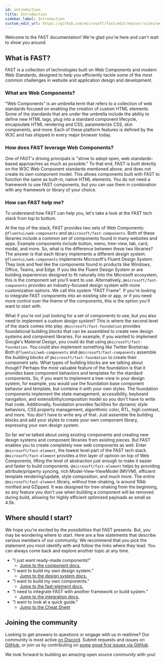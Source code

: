 ```yaml
---
id: introduction
title: Introduction
sidebar_label: Introduction
custom_edit_url: https://github.com/microsoft/fast/edit/master/sites/website/src/docs/introduction.md
---
```


Welcome to the FAST documentation! We're glad you're here and can't wait to show you around.

## What is FAST?

FAST is a collection of technologies built on Web Components and modern Web Standards, designed to help you efficiently tackle some of the most common challenges in website and application design and development.

### What are Web Components?

"Web Components" is an umbrella term that refers to a collection of web standards focused on enabling the creation of custom HTML elements. Some of the standards that are under the umbrella include the ability to define new HTML tags, plug into a standard component lifecycle, encapsulate HTML rendering and CSS, parameterize CSS, skin components, and more. Each of these platform features is defined by the W3C and has shipped in every major browser today.

### How does FAST leverage Web Components?

One of FAST's driving principals is "strive to adopt open, web standards-based approaches as much as possible." To that end, FAST is built directly on the W3C Web Component standards mentioned above, and does not create its own component model. This allows components built with FAST to function the same as built-in, native HTML elements. You do not need a framework to use FAST components, but you can use them in combination with any framework or library of your choice.

### How can FAST help me?

To understand how FAST can help you, let's take a look at the FAST tech stack from top to bottom.

At the top of the stack, FAST provides two sets of Web Components: `@fluentui/web-components` and `@microsoft/fast-components`. Both of these libraries include a common set of components found in many websites and apps. Example components include button, menu, tree-view, tab, card, modal, and more. So, what is the difference between these two libraries? The answer is that each library implements a different *design system*. `@fluentui/web-components` implements Microsoft's Fluent Design System. They look and feel like the components found in products like Windows, Office, Teams, and Edge. If you like the Fluent Design System or are building experiences designed to fit naturally into the Microsoft ecosystem, this is the component set you'll want to use. Alternatively, `@microsoft/fast-components` provides an industry-focused design system with more customization options. We call this system "FAST Frame". If you're looking to integrate FAST components into an existing site or app, or if you need more control over the theme of the components, this is the option you'll want to start with.

What if you're not just looking for a set of components to use, but you also need to implement a custom *design system*? This is where the second level of the stack comes into play. `@microsoft/fast-foundation` provides foundational building blocks that can be assembled to create new design systems and component libraries. For example, if you wanted to implement Google's Material Design, you could do that using `@microsoft/fast-foundation`. You could also implement something like Twitter Bootstrap. Both `@fluentui/web-components` and `@microsoft/fast-components` assemble the building blocks of `@microsoft/fast-foundation` to create their component sets. What types of building blocks are we talking about though? Perhaps the most valuable feature of the foundation is that it provides base component behaviors and templates for the standard components. So, if you want to implement a tree-view in your design system, for example, you would use the foundation base component behavior and template, but combine it with your own styles. The foundation components implement the state management, accessibility, keyboard navigation, and extensibility/composition model so you don't have to write that code. Additionally, foundation provides facilities for dynamic style behaviors, CSS property management, algorithmic color, RTL, high contrast, and more. You don't have to write any of that. Just assemble the building blocks and add your styles to create your own component library, expressing your own design system.

So far we've talked about using existing components and creating new design systems and component libraries from existing pieces. But FAST enables you to create completely new web components as well. Enter `@microsoft/fast-element`, the lowest level part of the FAST tech stack. `@microsoft/fast-element` provides a thin layer of opinion on top of Web Components, lifting the level of abstraction just enough to make it easier and faster to build components. `@microsoft/fast-element` helps by providing attribute/property syncing, rich Model-View-ViewModel (MVVM), efficient template rendering/update, style composition, and much more. The entire `@microsoft/fast-element` library, *without* tree-shaking, is around 10kb minified and GZipped. It was designed for tree-shaking from the beginning, so any feature you don't use when building a component will be removed during build, allowing for highly efficient optimized payloads as small as 4.5k.

## Where should I start?

We hope you're excited by the possibilities that FAST presents. But, you may be wondering where to start. Here are a few statements that describe various members of our community. We recommend that you pick the statement you most identify with and follow the links where they lead. You can always come back and explore another topic at any time.

* "I just want ready-made components!"
  * [Jump to the component docs.](/docs/components/getting-started)
* "I want to build my own design system."
  * [Jump to the design system docs.](/docs/design-systems/overview)
* "I want to build my own components."
  * [Jump to the fast-element docs.](/docs/fast-element/getting-started)
* "I need to integrate FAST with another framework or build system."
  * [Jump to the integration docs.](/docs/integrations/introduction)
* "I want to look at a quick guide."
  * [Jump to the Cheat Sheet](https://www.fast.design/docs/resources/cheat-sheet)

## Joining the community

Looking to get answers to questions or engage with us in realtime? Our community is most active [on Discord](https://discord.gg/FcSNfg4). Submit requests and issues on [GitHub](https://github.com/Microsoft/fast/issues/new/choose), or join us by contributing on [some good first issues via GitHub](https://github.com/Microsoft/fast/labels/community:good-first-issue).

We look forward to building an amazing open source community with you!
